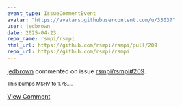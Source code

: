 ```yaml
---
event_type: IssueCommentEvent
avatar: "https://avatars.githubusercontent.com/u/3303?"
user: jedbrown
date: 2025-04-23
repo_name: rsmpi/rsmpi
html_url: https://github.com/rsmpi/rsmpi/pull/209
repo_url: https://github.com/rsmpi/rsmpi
---
```


<a href='https://github.com/jedbrown' target='_blank'>jedbrown</a> commented on issue <a href='https://github.com/rsmpi/rsmpi/pull/209' target='_blank'>rsmpi/rsmpi#209</a>.

<small>This bumps MSRV to 1.78....</small>

<a href='https://github.com/rsmpi/rsmpi/pull/209' target='_blank'>View Comment</a>
